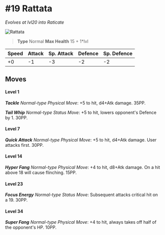 # #19 Rattata
*Evolves at lvl20 into Raticate*

![Rattata](https://img.pokemondb.net/sprites/home/normal/1x/rattata.png)

> **Type** Normal
> **Max Health** 15 + 1\*lvl

| Speed | Attack | Sp. Attack | Defence | Sp. Defence |
| ----- | ------ | ---------- | ------- | ----------- |
| +0 | -1 | -3 | -2 | -2 |

## Moves
#### Level 1

***Tackle** Normal-type Physical Move*: +5 to hit, d4+Atk damage.  35PP.

***Tail Whip** Normal-type Status Move*: +5 to hit, lowers opponent's Defence by 1. 30PP.
#### Level 7

***Quick Attack** Normal-type Physical Move*: +5 to hit, d4+Atk damage. User attacks first. 30PP.
#### Level 14

***Hyper Fang** Normal-type Physical Move*: +4 to hit, d8+Atk damage. On a hit above 18 will cause flinching. 15PP.
#### Level 23

***Focus Energy** Normal-type Status Move*: Subsequent attacks critical hit on a 19. 30PP.
#### Level 34

***Super Fang** Normal-type Physical Move*: +4 to hit, always takes off half of the opponent's HP. 10PP.

